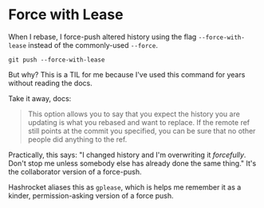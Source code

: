 # Force with Lease

When I rebase, I force-push altered history using the flag `--force-with-lease`
instead of the commonly-used `--force`.

```
git push --force-with-lease
```

But why? This is a TIL for me because I've used this command for years without
reading the docs.

Take it away, docs:

> This option allows you to say that you expect the history you are updating is
> what you rebased and want to replace. If the remote ref still points at the
> commit you specified, you can be sure that no other people did anything to
> the ref.

Practically, this says: "I changed history and I'm overwriting it _forcefully_.
Don't stop me unless somebody else has already done the same thing." It's the
collaborator version of a force-push.

Hashrocket aliases this as `gplease`, which is helps me remember it as a
kinder, permission-asking version of a force push.
